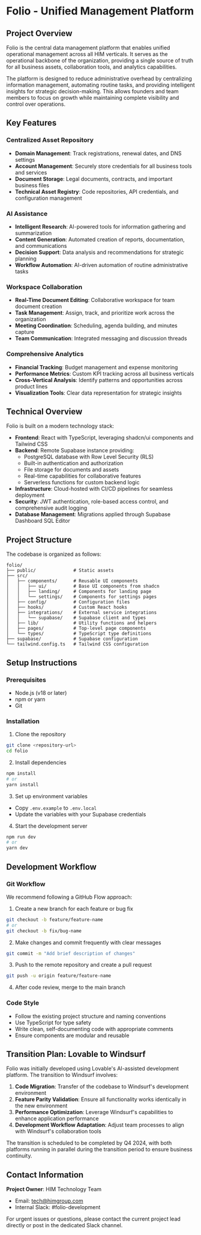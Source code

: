 # Folio - Unified Management Platform

## Project Overview

Folio is the central data management platform that enables unified operational management across all HIM verticals. It serves as the operational backbone of the organization, providing a single source of truth for all business assets, collaboration tools, and analytics capabilities.

The platform is designed to reduce administrative overhead by centralizing information management, automating routine tasks, and providing intelligent insights for strategic decision-making. This allows founders and team members to focus on growth while maintaining complete visibility and control over operations.

## Key Features

### Centralized Asset Repository
- **Domain Management**: Track registrations, renewal dates, and DNS settings
- **Account Management**: Securely store credentials for all business tools and services
- **Document Storage**: Legal documents, contracts, and important business files
- **Technical Asset Registry**: Code repositories, API credentials, and configuration management

### AI Assistance
- **Intelligent Research**: AI-powered tools for information gathering and summarization
- **Content Generation**: Automated creation of reports, documentation, and communications
- **Decision Support**: Data analysis and recommendations for strategic planning
- **Workflow Automation**: AI-driven automation of routine administrative tasks

### Workspace Collaboration
- **Real-Time Document Editing**: Collaborative workspace for team document creation
- **Task Management**: Assign, track, and prioritize work across the organization
- **Meeting Coordination**: Scheduling, agenda building, and minutes capture
- **Team Communication**: Integrated messaging and discussion threads

### Comprehensive Analytics
- **Financial Tracking**: Budget management and expense monitoring
- **Performance Metrics**: Custom KPI tracking across all business verticals
- **Cross-Vertical Analysis**: Identify patterns and opportunities across product lines
- **Visualization Tools**: Clear data representation for strategic insights

## Technical Overview

Folio is built on a modern technology stack:

- **Frontend**: React with TypeScript, leveraging shadcn/ui components and Tailwind CSS
- **Backend**: Remote Supabase instance providing:
  - PostgreSQL database with Row Level Security (RLS)
  - Built-in authentication and authorization
  - File storage for documents and assets
  - Real-time capabilities for collaborative features
  - Serverless functions for custom backend logic
- **Infrastructure**: Cloud-hosted with CI/CD pipelines for seamless deployment
- **Security**: JWT authentication, role-based access control, and comprehensive audit logging
- **Database Management**: Migrations applied through Supabase Dashboard SQL Editor

## Project Structure

The codebase is organized as follows:

```
folio/
├── public/              # Static assets
├── src/
│   ├── components/      # Reusable UI components
│   │   ├── ui/          # Base UI components from shadcn
│   │   ├── landing/     # Components for landing page
│   │   └── settings/    # Components for settings pages
│   ├── config/          # Configuration files
│   ├── hooks/           # Custom React hooks
│   ├── integrations/    # External service integrations
│   │   └── supabase/    # Supabase client and types
│   ├── lib/             # Utility functions and helpers
│   ├── pages/           # Top-level page components
│   └── types/           # TypeScript type definitions
├── supabase/            # Supabase configuration
└── tailwind.config.ts   # Tailwind CSS configuration
```

## Setup Instructions

### Prerequisites
- Node.js (v18 or later)
- npm or yarn
- Git

### Installation

1. Clone the repository
```bash
git clone <repository-url>
cd folio
```

2. Install dependencies
```bash
npm install
# or
yarn install
```

3. Set up environment variables
- Copy `.env.example` to `.env.local`
- Update the variables with your Supabase credentials

4. Start the development server
```bash
npm run dev
# or
yarn dev
```

## Development Workflow

### Git Workflow

We recommend following a GitHub Flow approach:

1. Create a new branch for each feature or bug fix
```bash
git checkout -b feature/feature-name
# or
git checkout -b fix/bug-name
```

2. Make changes and commit frequently with clear messages
```bash
git commit -m "Add brief description of changes"
```

3. Push to the remote repository and create a pull request
```bash
git push -u origin feature/feature-name
```

4. After code review, merge to the main branch

### Code Style

- Follow the existing project structure and naming conventions
- Use TypeScript for type safety
- Write clean, self-documenting code with appropriate comments
- Ensure components are modular and reusable

## Transition Plan: Lovable to Windsurf

Folio was initially developed using Lovable's AI-assisted development platform. The transition to Windsurf involves:

1. **Code Migration**: Transfer of the codebase to Windsurf's development environment
2. **Feature Parity Validation**: Ensure all functionality works identically in the new environment
3. **Performance Optimization**: Leverage Windsurf's capabilities to enhance application performance
4. **Development Workflow Adaptation**: Adjust team processes to align with Windsurf's collaboration tools

The transition is scheduled to be completed by Q4 2024, with both platforms running in parallel during the transition period to ensure business continuity.

## Contact Information

**Project Owner**: HIM Technology Team
- Email: tech@himgroup.com
- Internal Slack: #folio-development

For urgent issues or questions, please contact the current project lead directly or post in the dedicated Slack channel.
